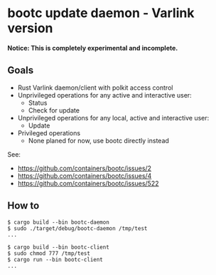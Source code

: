 # bootc update daemon - Varlink version

**Notice: This is completely experimental and incomplete.**

## Goals

- Rust Varlink daemon/client with polkit access control
- Unprivileged operations for any active and interactive user:
    - Status
    - Check for update
- Unprivileged operations for any local, active and interactive user:
    - Update
- Privileged operations
    - None planed for now, use bootc directly instead

See:
- https://github.com/containers/bootc/issues/2
- https://github.com/containers/bootc/issues/4
- https://github.com/containers/bootc/issues/522

## How to

```
$ cargo build --bin bootc-daemon
$ sudo ./target/debug/bootc-daemon /tmp/test
...
```

```
$ cargo build --bin bootc-client
$ sudo chmod 777 /tmp/test
$ cargo run --bin bootc-client
...
```
